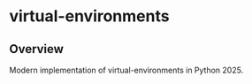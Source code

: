 ﻿# virtual-environments

## Overview

Modern implementation of virtual-environments in Python 2025.

